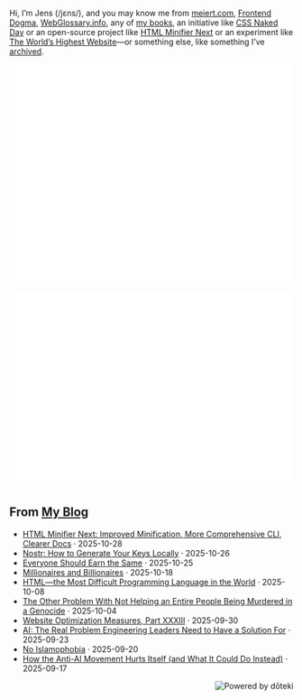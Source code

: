 Hi, I’m Jens (/jɛns/), and you may know me from [meiert.com](https://meiert.com/), [Frontend Dogma](https://frontenddogma.com/), [WebGlossary.info](https://webglossary.info/), any of [my books](https://www.goodreads.com/author/list/13623828.Jens_Oliver_Meiert), an initiative like [CSS Naked Day](https://css-naked-day.org/) or an open-source project like [HTML Minifier Next](https://github.com/j9t/html-minifier-next) or an experiment like [The World’s Highest Website](https://worlds-highest-website.com/)—or something else, like something I’ve [archived](https://mirrors.meiert.org/).

<!-- Metrics -->

[![Jens’s stats as per Metrics.](github-metrics.svg)](https://github.com/lowlighter/metrics)

[![Jens’s calendar.](github-metrics.plugin.isocalendar.fullyear.svg)](https://github.com/lowlighter/metrics/blob/master/source/plugins/isocalendar/README.md)

<!-- dōteki -->

<!-- blog start -->
## From [My Blog](https://meiert.com/)

- [HTML Minifier Next: Improved Minification, More Comprehensive CLI, Clearer Docs](https://meiert.com/blog/html-minifier-next-updates/) · 2025-10-28
- [Nostr: How to Generate Your Keys Locally](https://meiert.com/blog/nostr-keys/) · 2025-10-26
- [Everyone Should Earn the Same](https://meiert.com/blog/earn-the-same/) · 2025-10-25
- [Millionaires and Billionaires](https://meiert.com/blog/millionaires-and-billionaires/) · 2025-10-18
- [HTML—the Most Difficult Programming Language in the World](https://meiert.com/blog/the-most-difficult-programming-language/) · 2025-10-08
- [The Other Problem With Not Helping an Entire People Being Murdered in a Genocide](https://meiert.com/blog/not-helping-a-people/) · 2025-10-04
- [Website Optimization Measures, Part XXXIII](https://meiert.com/blog/optimization-measures-33/) · 2025-09-30
- [AI: The Real Problem Engineering Leaders Need to Have a Solution For](https://meiert.com/blog/the-real-ai-problem/) · 2025-09-23
- [No Islamophobia](https://meiert.com/blog/no-islamophobia/) · 2025-09-20
- [How the Anti-AI Movement Hurts Itself (and What It Could Do Instead)](https://meiert.com/blog/the-anti-ai-movement/) · 2025-09-17
<!-- blog end -->

<a href="https://doteki.org"><img src="https://img.shields.io/badge/powered_by-d%C5%8Dteki-0?style=flat-square&labelColor=202b2d&color=5E936C" align="right" alt="Powered by dōteki"></a>